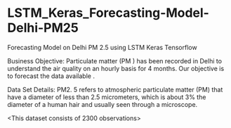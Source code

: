 # LSTM_Keras_Forecasting-Model-Delhi-PM25
Forecasting Model on Delhi PM 2.5 using LSTM Keras Tensorflow

Business Objective:
Particulate matter (PM ) has been recorded in Delhi to understand the air quality on an hourly basis for 4 months. 
Our objective is to forecast the data available .
 

Data Set Details:
PM2. 5 refers to atmospheric particulate matter (PM) that have a diameter of less than 2.5 micrometers, 
which is about 3% the diameter of a human hair and usually seen through a microscope.

<This dataset consists of 2300 observations>
